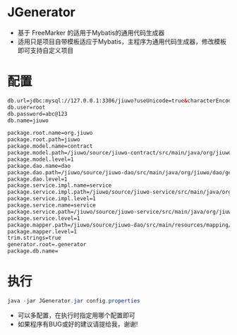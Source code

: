 # JGenerator
  * 基于 FreeMarker 的适用于Mybatis的通用代码生成器
  * 适用只是项目自带模板适应于Mybatis，主程序为通用代码生成器，修改模板即可支持自定义项目

# 配置

  ``` xml
db.url=jdbc:mysql://127.0.0.1:3306/jiuwo?useUnicode=true&characterEncoding=utf8&serverTimezone=GMT&useSSL=false&autoReconnect=true
db.user=root
db.password=abc@123
db.name=jiuwo

package.root.name=org.jiuwo
package.root.path=jiuwo
package.model.name=contract
package.model.path=/jiuwo/source/jiuwo-contract/src/main/java/org/jiuwo/contract/generator/
package.model.level=1
package.dao.name=dao
package.dao.path=/jiuwo/source/jiuwo-dao/src/main/java/org/jiuwo/dao/generator/
package.dao.level=1
package.service.impl.name=service
package.service.impl.path=/jiuwo/source/jiuwo-service/src/main/java/org/jiuwo/service/impl/generator/
package.service.impl.level=1
package.service.name=service
package.service.path=/jiuwo/source/jiuwo-service/src/main/java/org/jiuwo/service/generator/
package.service.level=1
package.mapper.path=/jiuwo/source/jiuwo-dao/src/main/resources/mapping/generator/
package.mapper.level=1
trim.strings=true
generator.root=.generator
package.db.name=
  ```

# 执行

  ``` java
  java -jar JGenerator.jar config.properties
  ```

  * 可以多配置，在执行时指定用哪个配置即可
  * 如果程序有BUG或好的建议请提给我，谢谢!

